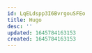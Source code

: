 ```yaml
---
id: LqELdspp3I6BvrgouSFEo
title: Hugo
desc: ''
updated: 1645784163153
created: 1645784163153
---
```


